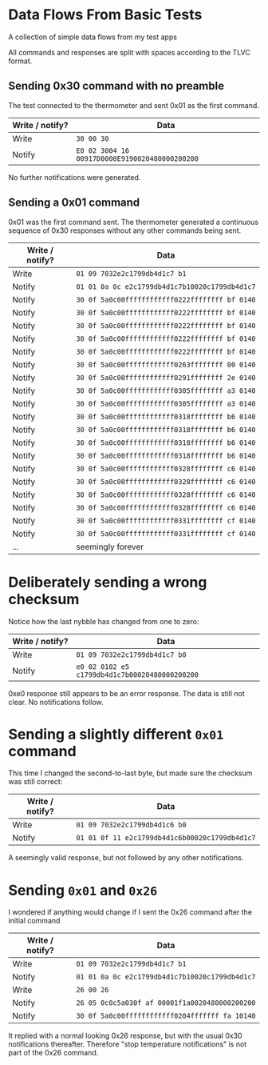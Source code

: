 # Data Flows From Basic Tests

A collection of simple data flows from my test apps

All commands and responses are split with spaces according to the TLVC format.

## Sending 0x30 command with no preamble

The test connected to the thermometer and sent 0x01 as the first command.

| Write / notify? | Data                                           |
|-----------------|------------------------------------------------|
| Write           | `30 00 30`                                     |
| Notify          | `E0 02 3004 16 00917D0000E9190020480000200200` |

No further notifications were generated.

## Sending a 0x01 command

0x01 was the first command sent. The thermometer generated a continuous sequence of 0x30 responses without any other
commands being sent.

| Write / notify? | Data                                           |
|-----------------|------------------------------------------------|
| Write           | `01 09 7032e2c1799db4d1c7 b1`                  |
| Notify          | `01 01 0a 0c e2c1799db4d1c7b10020c1799db4d1c7` |
| Notify          | `30 0f 5a0c00ffffffffffff0222ffffffff bf 0140` |
| Notify          | `30 0f 5a0c00ffffffffffff0222ffffffff bf 0140` |
| Notify          | `30 0f 5a0c00ffffffffffff0222ffffffff bf 0140` |
| Notify          | `30 0f 5a0c00ffffffffffff0222ffffffff bf 0140` |
| Notify          | `30 0f 5a0c00ffffffffffff0222ffffffff bf 0140` |
| Notify          | `30 0f 5a0c00ffffffffffff0263ffffffff 00 0140` |
| Notify          | `30 0f 5a0c00ffffffffffff0291ffffffff 2e 0140` |
| Notify          | `30 0f 5a0c00ffffffffffff0305ffffffff a3 0140` |
| Notify          | `30 0f 5a0c00ffffffffffff0305ffffffff a3 0140` |
| Notify          | `30 0f 5a0c00ffffffffffff0318ffffffff b6 0140` |
| Notify          | `30 0f 5a0c00ffffffffffff0318ffffffff b6 0140` |
| Notify          | `30 0f 5a0c00ffffffffffff0318ffffffff b6 0140` |
| Notify          | `30 0f 5a0c00ffffffffffff0318ffffffff b6 0140` |
| Notify          | `30 0f 5a0c00ffffffffffff0328ffffffff c6 0140` |
| Notify          | `30 0f 5a0c00ffffffffffff0328ffffffff c6 0140` |
| Notify          | `30 0f 5a0c00ffffffffffff0328ffffffff c6 0140` |
| Notify          | `30 0f 5a0c00ffffffffffff0328ffffffff c6 0140` |
| Notify          | `30 0f 5a0c00ffffffffffff0331ffffffff cf 0140` |
| Notify          | `30 0f 5a0c00ffffffffffff0331ffffffff cf 0140` |
| ...             | seemingly forever                              |

# Deliberately sending a wrong checksum

Notice how the last nybble has changed from one to zero:

| Write / notify? | Data                                           |
|-----------------|------------------------------------------------|
| Write           | `01 09 7032e2c1799db4d1c7 b0`                  |
| Notify          | `e0 02 0102 e5 c1799db4d1c7b00020480000200200` |

0xe0 response still appears to be an error response. The data is still not clear. No notifications follow.

# Sending a slightly different `0x01` command

This time I changed the second-to-last byte, but made sure the checksum was still correct:

| Write / notify? | Data                                           |
|-----------------|------------------------------------------------|
| Write           | `01 09 7032e2c1799db4d1c6 b0`                  |
| Notify          | `01 01 0f 11 e2c1799db4d1c6b00020c1799db4d1c7` |

A seemingly valid response, but not followed by any other notifications.

# Sending `0x01` and `0x26`

I wondered if anything would change if I sent the 0x26 command after the initial command

| Write / notify? | Data                                           |
|-----------------|------------------------------------------------|
| Write           | `01 09 7032e2c1799db4d1c7 b1`                  |
| Notify          | `01 01 0a 0c e2c1799db4d1c7b10020c1799db4d1c7` |
| Write           | `26 00 26`                                     |
| Notify          | `26 05 0c0c5a030f af 00001f1a0020480000200200` |
| Notify          | `30 0f 5a0c00ffffffffffff0204fffffff fa 10140` |                                          

It replied with a normal looking 0x26 response, but with the usual 0x30 notifications thereafter. Therefore "stop
temperature notifications" is not part of the 0x26 command.
